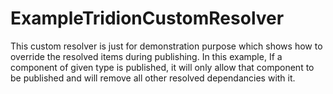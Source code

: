 # ExampleTridionCustomResolver
This custom resolver is just for demonstration purpose which shows how to override the resolved items during publishing.
In this example, If a component of given type is published, it will only allow that component to be published and will remove all other resolved dependancies with it.

